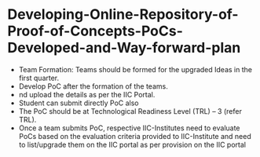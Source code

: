 # Developing-Online-Repository-of-Proof-of-Concepts-PoCs-Developed-and-Way-forward-plan

* Team Formation: Teams should be formed for the upgraded Ideas in the
first quarter.<br>
* Develop PoC after the formation of the teams.<br>
* nd upload the details as per the IIC Portal.<br>
* Student can submit directly PoC also <br>
* The PoC should be at Technological Readiness Level (TRL) – 3 (refer
TRL).<br>
* Once a team submits PoC, respective IIC-Institutes need to evaluate PoCs
based on the evaluation criteria provided to IIC-Institute and need to
list/upgrade them on the IIC portal as per provision on the IIC portal<br>
